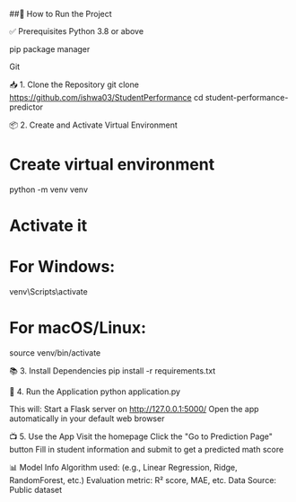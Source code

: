 ##🚀 How to Run the Project

✅ Prerequisites
Python 3.8 or above

pip package manager

Git

📥 1. Clone the Repository
git clone https://github.com/ishwa03/StudentPerformance
cd student-performance-predictor

📦 2. Create and Activate Virtual Environment
# Create virtual environment
python -m venv venv

# Activate it
# For Windows:
venv\Scripts\activate
# For macOS/Linux:
source venv/bin/activate

📚 3. Install Dependencies
pip install -r requirements.txt

🧠 4. Run the Application
python application.py

This will:
Start a Flask server on http://127.0.0.1:5000/
Open the app automatically in your default web browser

📺 5. Use the App
Visit the homepage
Click the "Go to Prediction Page" button
Fill in student information and submit to get a predicted math score

📊 Model Info
Algorithm used: (e.g., Linear Regression, Ridge, RandomForest, etc.)
Evaluation metric: R² score, MAE, etc.
Data Source: Public dataset
